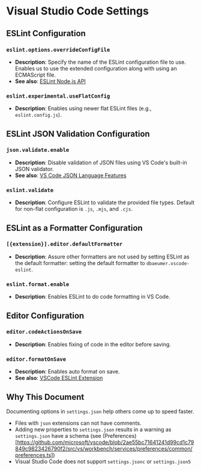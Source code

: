 # Visual Studio Code Settings

## ESLint Configuration

### `eslint.options.overrideConfigFile`
- **Description**: Specify the name of the ESLint configuration file to use. Enables us to use the extended configuration along with using an ECMAScript file.
- **See also**: [ESLint Node.js API](https://eslint.org/docs/latest/integrate/nodejs-api#-new-eslintoptions)

### `eslint.experimental.useFlatConfig`
- **Description**: Enables using newer flat ESLint files (e.g., `eslint.config.js`).

## ESLint JSON Validation Configuration

### `json.validate.enable`
- **Description**: Disable validation of JSON files using VS Code's built-in JSON validator.
- **See also**: [VS Code JSON Language Features](https://code.visualstudio.com/Docs/languages/json#_intellisense-and-validation)

### `eslint.validate`
- **Description**: Configure ESLint to validate the provided file types. Default for non-flat configuration is `.js`, `.mjs`, and `.cjs`.

## ESLint as a Formatter Configuration

### `[{extension}].editor.defaultFormatter`
- **Description**: Assure other formatters are not used by setting ESLint as the default formatter: setting the default formatter to `dbaeumer.vscode-eslint`.

### `eslint.format.enable`
- **Description**: Enables ESLint to do code formatting in VS Code.

## Editor Configuration

### `editor.codeActionsOnSave`
- **Description**: Enables fixing of code in the editor before saving.

### `editor.formatOnSave`
- **Description**: Enables auto format on save.
- **See also**: [VSCode ESLint Extension](https://marketplace.visualstudio.com/items?itemName=dbaeumer.vscode-eslint)


## Why This Document

Documenting options in `settings.json` help others come up to speed faster.

* Files with `json` extensions can not have comments.
* Adding new properties to `settings.json` results in a warning as `settings.json` have a schema (see (Preferences)[https://github.com/microsoft/vscode/blob/2ae55bc71641241d99cd1c79849c9823426790f2/src/vs/workbench/services/preferences/common/preferences.ts])
* Visual Studio Code does not support `settings.jsonc` or `settings.json5`

